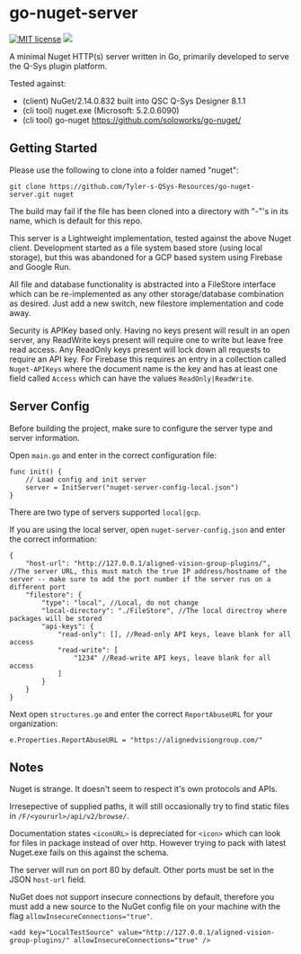 # go-nuget-server

[![MIT license](https://img.shields.io/badge/License-GPLv3-blue.svg)](https://www.gnu.org/licenses/gpl-3.0.en.html)
![](https://github.com/Tyler-s-QSys-Resources/go-nuget-server/workflows/Build/badge.svg)

A minimal Nuget HTTP(s) server written in Go, primarily developed to serve the Q-Sys plugin platform.

Tested against:

- (client) NuGet/2.14.0.832 built into QSC Q-Sys Designer 8.1.1
- (cli tool) nuget.exe (Microsoft: 5.2.0.6090)
- (cli tool) go-nuget <https://github.com/soloworks/go-nuget/>

## Getting Started

Please use the following to clone into a folder named "nuget":
```
git clone https://github.com/Tyler-s-QSys-Resources/go-nuget-server.git nuget
```
The build may fail if the file has been cloned into a directory with "-"'s in its name, which is default for this repo. 

This server is a Lightweight implementation, tested against the above Nuget client. Development started as a file system based store (using local storage), but this was abandoned for a GCP based system using Firebase and Google Run.

All file and database functionality is abstracted into a FileStore interface which can be re-implemented as any other storage/database combination as desired. Just add a new switch, new filestore implementation and code away.

Security is APIKey based only. Having no keys present will result in an open server, any ReadWrite keys present will require one to write but leave free read access. Any ReadOnly keys present will lock down all requests to require an API key. For Firebase this requires an entry in a collection called `Nuget-APIKeys` where the document name is the key and has at least one field called `Access` which can have the values `ReadOnly|ReadWrite`. 


## Server Config

Before building the project, make sure to configure the server type and server information. 

Open `main.go` and enter in the correct configuration file:
```
func init() {
	// Load config and init server
	server = InitServer("nuget-server-config-local.json")
}
```

There are two type of servers supported `local|gcp`.

If you are using the local server, open `nuget-server-config.json` and enter the correct information:
```
{
    "host-url": "http://127.0.0.1/aligned-vision-group-plugins/", //The server URL, this must match the true IP address/hostname of the server -- make sure to add the port number if the server rus on a different port
    "filestore": {
        "type": "local", //Local, do not change
        "local-directory": "./FileStore", //The local directroy where packages will be stored
        "api-keys": {
            "read-only": [], //Read-only API keys, leave blank for all access
            "read-write": [
                "1234" //Read-write API keys, leave blank for all access
            ]
        }
    }
}
```

Next open `structures.go` and enter the correct `ReportAbuseURL` for your organization:
```
e.Properties.ReportAbuseURL = "https://alignedvisiongroup.com/"
```

## Notes

Nuget is strange. It doesn't seem to respect it's own protocols and APIs.

Irresepective of supplied paths, it will still occasionally try to find static files in `/F/<yoururl>/api/v2/browse/`.

Documentation states `<iconURL>` is depreciated for `<icon>` which can look for files in package instead of over http. However trying to pack with latest Nuget.exe fails on this against the schema.

The server will run on port 80 by default. Other ports must be set in the JSON `host-url` field.

NuGet does not support insecure connections by default, therefore you must add a new source to the NuGet config file on your machine with the flag `allowInsecureConnections="true"`.
```
<add key="LocalTestSource" value="http://127.0.0.1/aligned-vision-group-plugins/" allowInsecureConnections="true" />
```

